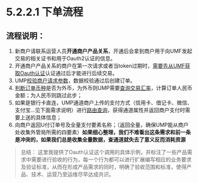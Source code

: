 # 5.2.2.1	下单流程

## 流程说明：

1. 新商户请联系运营人员**开通商户产品关系**，开通后会拿到商户用于向UMF发起交易的相关证书和用于Oauth2认证的信息。
1. 开通商户产品关系的商户在第一次请求或者当token过期时，[需要先从UMF获取Oauth认证](OauthAuthorize.md "c:run")认证通过后才能进行后续交易。
1. UMP[校验商户请求参数](ValidOrderParameters.md "c:run")，数据校验通过后创建订单。
1. [判断订单币种](CheckCurrency.md "c:run")是否为外币，为外币则UMP需要[查询交易汇率](CalculateRate.md "c:run")，计算订单人民币金额；为人民币则跳过此步；
1.	如果是银行卡直连，UMP通道商户上传的支付方式（信用卡、借记卡、微信、支付宝...见下面需求说明）进行[路由查询]()，获得通道属性并返回商户支付时需要上送的具体信息；
1.	向商户返回U付订单号及全量支付要素名称；（返回全量，确保UMP能从商户处收集外管局所需的四要素）**如果细心整理，我们不难看出这条需求和前一条是冲突的，如果我们总是收集全量数据，查通道就失去了意义反而消耗资源**

> 总结：
> 这里我提供了Oauth认证这个调用的具体示例，并标注了一些产品需求中需要进行验收的行为，每一个行为都可以进行扩展编写相应的业务要求及验证标准，从而在形成产品需求的同时，明确了验收范围和标准，使得产品、技术、运营乃至运维尽早达成共识。

